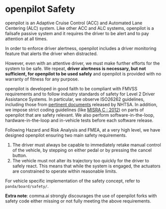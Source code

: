 openpilot Safety
======

openpilot is an Adaptive Cruise Control (ACC) and Automated Lane Centering (ALC) system. 
Like other ACC and ALC systems, openpilot is a failsafe passive system and it requires the
driver to be alert and to pay attention at all times.

In order to enforce driver alertness, openpilot includes a driver monitoring feature
that alerts the driver when distracted.

However, even with an attentive driver, we must make further efforts for the system to be
safe. We repeat, **driver alertness is necessary, but not sufficient, for openpilot to be
used safely** and openpilot is provided with no warranty of fitness for any purpose.

openpilot is developed in good faith to be compliant with FMVSS requirements and to follow
industry standards of safety for Level 2 Driver Assistance Systems. In particular, we observe
ISO26262 guidelines, including those from [pertinent documents](https://www.nhtsa.gov/sites/nhtsa.dot.gov/files/documents/13498a_812_573_alcsystemreport.pdf)
released by NHTSA. In addition, we impose strict coding guidelines (like [MISRA C : 2012](https://www.misra.org.uk/MISRAHome/MISRAC2012/tabid/196/Default.aspx))
on parts of openpilot that are safety relevant. We also perform software-in-the-loop,
hardware-in-the-loop and in-vehicle tests before each software release.

Following Hazard and Risk Analysis and FMEA, at a very high level, we have designed openpilot
ensuring two main safety requirements.

1. The driver must always be capable to immediately retake manual control of the vehicle, 
   by stepping on either pedal or by pressing the cancel button.
2. The vehicle must not alter its trajectory too quickly for the driver to safely
   react. This means that while the system is engaged, the actuators are constrained
   to operate within reasonable limits.

For vehicle specific implementation of the safety concept, refer to `panda/board/safety/`.

**Extra note**: comma.ai strongly discourages the use of openpilot forks with safety code either missing or
  not fully meeting the above requirements.
